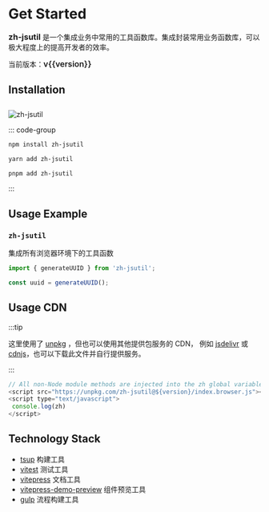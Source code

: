 
<script setup lang="ts">
 import { version } from '../info'
</script>

# Get Started

**<span style="color: var(--vp-c-brand); font-size: 16px;">zh-jsutil</span>** 是一个集成业务中常用的工具函数库。集成封装常用业务函数库，可以极大程度上的提高开发者的效率。

当前版本：<span style="color: var(--vp-c-brand); font-weight: 600; font-size: 16px;">v{{version}}</span>

## Installation

<img src="https://img.shields.io/npm/v/zh-jsutil?style=plastic&logo=npm&label=zh-jsutil&link=https://www.npmjs.com/package/zh-jsutil" alt="zh-jsutil" style="margin-top: 10px" />

::: code-group

```sh [npm]
npm install zh-jsutil
```

```sh [yarn]
yarn add zh-jsutil
```

```sh [pnpm]
pnpm add zh-jsutil
```

:::

## Usage Example

### `zh-jsutil`

集成所有浏览器环境下的工具函数

```ts
import { generateUUID } from 'zh-jsutil';

const uuid = generateUUID();
```

## Usage CDN

:::tip

这里使用了 [unpkg](https://unpkg.com/) ，但也可以使用其他提供包服务的 CDN，
例如 [jsdelivr](https://www.jsdelivr.com/) 或 [cdnjs](https://cdnjs.com/)，也可以下载此文件并自行提供服务。

:::

```js
// All non-Node module methods are injected into the zh global variable
<script src="https://unpkg.com/zh-jsutil@${version}/index.browser.js"></script>
<script type="text/javascript">
 console.log(zh)
</script>
```

## Technology Stack

- [tsup](https://github.com/egoist/tsup) 构建工具
- [vitest](https://github.com/vitest-dev/vitest) 测试工具
- [vitepress](https://github.com/vuejs/vitepress) 文档工具
- [vitepress-demo-preview](https://github.com/flingyp/vitepress-demo-preview) 组件预览工具
- [gulp](https://github.com/gulpjs/gulp) 流程构建工具
